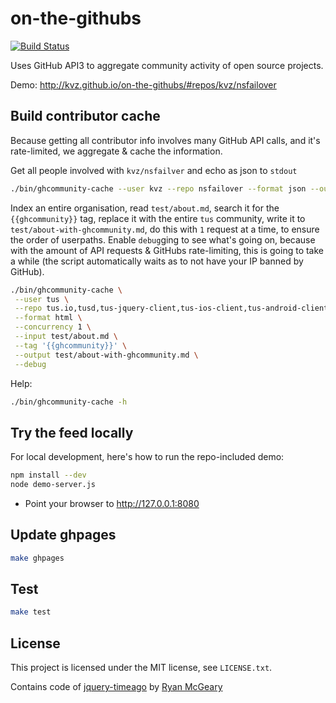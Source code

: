 on-the-githubs
==============

[![Build Status](https://travis-ci.org/kvz/on-the-githubs.png?branch=master)](https://travis-ci.org/kvz/on-the-githubs)

Uses GitHub API3 to aggregate community activity of open source projects.

Demo: http://kvz.github.io/on-the-githubs/#repos/kvz/nsfailover

## Build contributor cache

Because getting all contributor info involves many GitHub API calls, and it's
rate-limited, we aggregate & cache the information.

Get all people involved with `kvz/nsfailver` and echo as json to `stdout`

```bash
./bin/ghcommunity-cache --user kvz --repo nsfailover --format json --output -
```

Index an entire organisation, read `test/about.md`, search it for the `{{ghcommunity}}` tag,
replace it with the entire `tus` community, write it to `test/about-with-ghcommunity.md`, do this with `1` request at a time, to ensure the order of userpaths. Enable `debug`ging to see what's going on, because with the amount of API requests & GitHubs rate-limiting, this is going to take a while (the script automatically waits as to not have your IP banned by GitHub).

```bash
./bin/ghcommunity-cache \
 --user tus \
 --repo tus.io,tusd,tus-jquery-client,tus-ios-client,tus-android-client,tus-resumable-upload-protocol \
 --format html \
 --concurrency 1 \
 --input test/about.md \
 --tag '{{ghcommunity}}' \
 --output test/about-with-ghcommunity.md \
 --debug
```

Help:

```bash
./bin/ghcommunity-cache -h
```

## Try the feed locally

For local development, here's how to run the repo-included demo:

```bash
npm install --dev
node demo-server.js
```

- Point your browser to http://127.0.0.1:8080

## Update ghpages

```bash
make ghpages
```

## Test

```bash
make test
```

## License

This project is licensed under the MIT license, see `LICENSE.txt`.

Contains code of [jquery-timeago](https://github.com/rmm5t/jquery-timeago)
by [Ryan McGeary](https://github.com/rmm5t/jquery-timeago/blob/master/LICENSE.txt)
